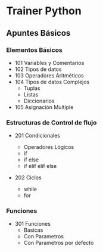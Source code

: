 # Trainer Python
## Apuntes Básicos

### Elementos Básicos
- 101 Variables y Comentarios
- 102 Tipos de datos
- 103 Operadores Aritméticos
- 104 Tipos de datos Complejos
  - Tuplas
  - Listas
  - Diccionarios
- 105 Asignación Multiple

### Estructuras de Control de flujo
- 201 Condicionales
  - Operadores Lógicos
  - if
  - if else
  - if elif elif else

- 202 Ciclos
  - while
  - for

### Funciones
- 301 Funciones
  - Basicas
  - Con Parametros
  - Con Parametros por defecto
